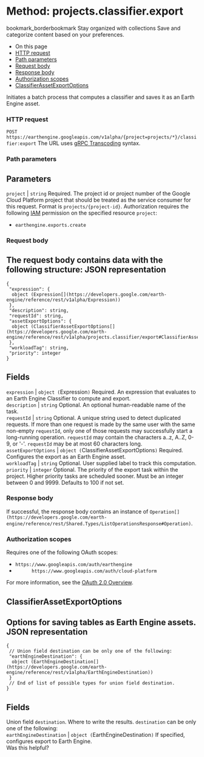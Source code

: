  
#  Method: projects.classifier.export 
bookmark_borderbookmark Stay organized with collections  Save and categorize content based on your preferences.
  * On this page
  * [HTTP request](https://developers.google.com/earth-engine/reference/rest/v1alpha/projects.classifier/export#http-request)
  * [Path parameters](https://developers.google.com/earth-engine/reference/rest/v1alpha/projects.classifier/export#path-parameters)
  * [Request body](https://developers.google.com/earth-engine/reference/rest/v1alpha/projects.classifier/export#request-body)
  * [Response body](https://developers.google.com/earth-engine/reference/rest/v1alpha/projects.classifier/export#response-body)
  * [Authorization scopes](https://developers.google.com/earth-engine/reference/rest/v1alpha/projects.classifier/export#authorization-scopes)
  * [ClassifierAssetExportOptions](https://developers.google.com/earth-engine/reference/rest/v1alpha/projects.classifier/export#classifierassetexportoptions)


Initiates a batch process that computes a classifier and saves it as an Earth Engine asset.
### HTTP request
`POST https://earthengine.googleapis.com/v1alpha/{project=projects/*}/classifier:export`
The URL uses [gRPC Transcoding](https://google.aip.dev/127) syntax.
### Path parameters
Parameters  
---  
`project` |  `string` Required. The project id or project number of the Google Cloud Platform project that should be treated as the service consumer for this request. Format is `projects/{project-id}`. Authorization requires the following [IAM](https://cloud.google.com/iam/docs/) permission on the specified resource `project`:
  * `earthengine.exports.create`

  
### Request body
The request body contains data with the following structure:
JSON representation  
---  
```
{
 "expression": {
  object (Expression[](https://developers.google.com/earth-engine/reference/rest/v1alpha/Expression))
 },
 "description": string,
 "requestId": string,
 "assetExportOptions": {
  object (ClassifierAssetExportOptions[](https://developers.google.com/earth-engine/reference/rest/v1alpha/projects.classifier/export#ClassifierAssetExportOptions))
 },
 "workloadTag": string,
 "priority": integer
}
```
  
Fields  
---  
`expression` |  `object (`Expression[](https://developers.google.com/earth-engine/reference/rest/v1alpha/Expression)`)` Required. An expression that evaluates to an Earth Engine Classifier to compute and export.  
`description` |  `string` Optional. An optional human-readable name of the task.  
`requestId` |  `string` Optional. A unique string used to detect duplicated requests. If more than one request is made by the same user with the same non-empty `requestId`, only one of those requests may successfully start a long-running operation. `requestId` may contain the characters a..z, A..Z, 0-9, or '-'. `requestId` may be at most 60 characters long.  
`assetExportOptions` |  `object (`ClassifierAssetExportOptions[](https://developers.google.com/earth-engine/reference/rest/v1alpha/projects.classifier/export#ClassifierAssetExportOptions)`)` Required. Configures the export as an Earth Engine asset.  
`workloadTag` |  `string` Optional. User supplied label to track this computation.  
`priority` |  `integer` Optional. The priority of the export task within the project. Higher priority tasks are scheduled sooner. Must be an integer between 0 and 9999. Defaults to 100 if not set.  
### Response body
If successful, the response body contains an instance of `Operation[](https://developers.google.com/earth-engine/reference/rest/Shared.Types/ListOperationsResponse#Operation)`.
### Authorization scopes
Requires one of the following OAuth scopes:
  * `https://www.googleapis.com/auth/earthengine`
  * `      https://www.googleapis.com/auth/cloud-platform`


For more information, see the [OAuth 2.0 Overview](https://developers.google.com/identity/protocols/OAuth2).
## ClassifierAssetExportOptions
Options for saving tables as Earth Engine assets.
JSON representation  
---  
```
{
 // Union field destination can be only one of the following:
 "earthEngineDestination": {
  object (EarthEngineDestination[](https://developers.google.com/earth-engine/reference/rest/v1alpha/EarthEngineDestination))
 }
 // End of list of possible types for union field destination.
}
```
  
Fields  
---  
Union field `destination`. Where to write the results. `destination` can be only one of the following:  
`earthEngineDestination` |  `object (`EarthEngineDestination[](https://developers.google.com/earth-engine/reference/rest/v1alpha/EarthEngineDestination)`)` If specified, configures export to Earth Engine.  
Was this helpful?
